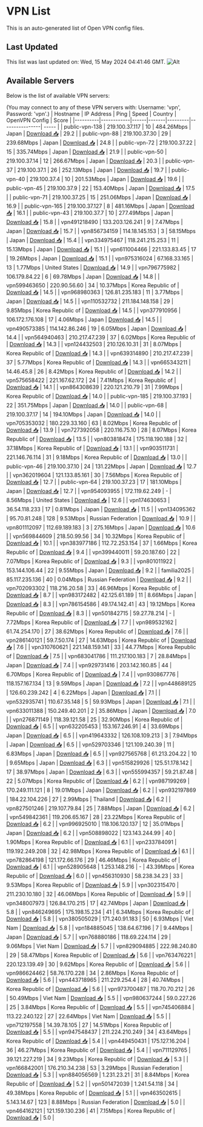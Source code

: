 # VPN List

This is an auto-generated list of Open VPN config files.

## Last Updated

This list was last updated on: Wed, 15 May 2024 04:41:46 GMT.
![Alt](https://repobeats.axiom.co/api/embed/186b98318ef1479477931607c1ad7d823f12451f.svg "Repobeats analytics image")

## Available Servers

Below is the list of available VPN servers:

(You may connect to any of these VPN servers with: Username: 'vpn', Password: 'vpn'.)
| Hostname | IP Address | Ping | Speed | Country | OpenVPN Config | Score |
|----------|------------|------|-------|---------|----------------| ----- |
| public-vpn-138 | 219.100.37.117 | 10 | 484.26Mbps | Japan | [Download 📥](./configs/server_0_JP.ovpn) | 29.2 |
| public-vpn-88 | 219.100.37.30 | 29 | 239.68Mbps | Japan | [Download 📥](./configs/server_1_JP.ovpn) | 24.8 |
| public-vpn-72 | 219.100.37.22 | 15 | 335.74Mbps | Japan | [Download 📥](./configs/server_2_JP.ovpn) | 21.9 |
| public-vpn-50 | 219.100.37.14 | 12 | 266.67Mbps | Japan | [Download 📥](./configs/server_3_JP.ovpn) | 20.3 |
| public-vpn-37 | 219.100.37.1 | 26 | 252.13Mbps | Japan | [Download 📥](./configs/server_4_JP.ovpn) | 19.7 |
| public-vpn-40 | 219.100.37.4 | 10 | 201.53Mbps | Japan | [Download 📥](./configs/server_5_JP.ovpn) | 19.6 |
| public-vpn-45 | 219.100.37.9 | 22 | 153.40Mbps | Japan | [Download 📥](./configs/server_6_JP.ovpn) | 17.5 |
| public-vpn-71 | 219.100.37.25 | 15 | 251.06Mbps | Japan | [Download 📥](./configs/server_7_JP.ovpn) | 16.9 |
| public-vpn-165 | 219.100.37.127 | 8 | 481.16Mbps | Japan | [Download 📥](./configs/server_8_JP.ovpn) | 16.1 |
| public-vpn-43 | 219.100.37.7 | 10 | 277.49Mbps | Japan | [Download 📥](./configs/server_9_JP.ovpn) | 15.8 |
| vpn491218490 | 133.203.126.241 | 9 | 7.47Mbps | Japan | [Download 📥](./configs/server_10_JP.ovpn) | 15.7 |
| vpn856734159 | 114.18.145.153 | 3 | 58.15Mbps | Japan | [Download 📥](./configs/server_11_JP.ovpn) | 15.4 |
| vpn334975467 | 118.241.215.253 | 11 | 15.13Mbps | Japan | [Download 📥](./configs/server_12_JP.ovpn) | 15.1 |
| vpn611004466 | 221.133.83.45 | 17 | 19.26Mbps | Japan | [Download 📥](./configs/server_13_JP.ovpn) | 15.1 |
| vpn975316024 | 67.168.33.165 | 13 | 1.77Mbps | United States | [Download 📥](./configs/server_14_US.ovpn) | 14.9 |
| vpn796775982 | 106.179.84.22 | 6 | 69.78Mbps | Japan | [Download 📥](./configs/server_15_JP.ovpn) | 14.8 |
| vpn599463650 | 220.90.56.60 | 34 | 10.37Mbps | Korea Republic of | [Download 📥](./configs/server_16_KR.ovpn) | 14.5 |
| vpn968980363 | 126.81.235.183 | 11 | 3.77Mbps | Japan | [Download 📥](./configs/server_17_JP.ovpn) | 14.5 |
| vpn110532732 | 211.184.148.158 | 29 | 9.85Mbps | Korea Republic of | [Download 📥](./configs/server_18_KR.ovpn) | 14.5 |
| vpn377910956 | 106.172.176.108 | 17 | 4.06Mbps | Japan | [Download 📥](./configs/server_19_JP.ovpn) | 14.5 |
| vpn490573385 | 114.142.86.246 | 19 | 6.05Mbps | Japan | [Download 📥](./configs/server_20_JP.ovpn) | 14.4 |
| vpn564940463 | 210.217.47.239 | 37 | 6.02Mbps | Korea Republic of | [Download 📥](./configs/server_21_KR.ovpn) | 14.3 |
| vpn124432503 | 210.126.10.31 | 31 | 8.07Mbps | Korea Republic of | [Download 📥](./configs/server_22_KR.ovpn) | 14.3 |
| vpn639314890 | 210.217.47.239 | 37 | 5.77Mbps | Korea Republic of | [Download 📥](./configs/server_23_KR.ovpn) | 14.3 |
| vpn665343211 | 14.46.45.8 | 26 | 8.42Mbps | Korea Republic of | [Download 📥](./configs/server_24_KR.ovpn) | 14.2 |
| vpn575658422 | 221.167.62.172 | 24 | 7.41Mbps | Korea Republic of | [Download 📥](./configs/server_25_KR.ovpn) | 14.1 |
| vpn864308639 | 220.121.210.79 | 31 | 7.99Mbps | Korea Republic of | [Download 📥](./configs/server_26_KR.ovpn) | 14.0 |
| public-vpn-185 | 219.100.37.193 | 22 | 351.75Mbps | Japan | [Download 📥](./configs/server_27_JP.ovpn) | 14.0 |
| public-vpn-68 | 219.100.37.17 | 14 | 194.10Mbps | Japan | [Download 📥](./configs/server_28_JP.ovpn) | 14.0 |
| vpn705353032 | 180.229.33.160 | 63 | 8.02Mbps | Korea Republic of | [Download 📥](./configs/server_29_KR.ovpn) | 13.9 |
| vpn727392058 | 220.116.75.10 | 28 | 8.07Mbps | Korea Republic of | [Download 📥](./configs/server_30_KR.ovpn) | 13.5 |
| vpn803818474 | 175.118.190.188 | 32 | 37.18Mbps | Korea Republic of | [Download 📥](./configs/server_31_KR.ovpn) | 13.1 |
| vpn903511731 | 221.146.76.114 | 31 | 9.18Mbps | Korea Republic of | [Download 📥](./configs/server_32_KR.ovpn) | 13.0 |
| public-vpn-46 | 219.100.37.10 | 24 | 131.22Mbps | Japan | [Download 📥](./configs/server_33_JP.ovpn) | 12.7 |
| vpn362019604 | 121.133.85.161 | 30 | 7.56Mbps | Korea Republic of | [Download 📥](./configs/server_34_KR.ovpn) | 12.7 |
| public-vpn-64 | 219.100.37.23 | 17 | 181.10Mbps | Japan | [Download 📥](./configs/server_35_JP.ovpn) | 12.7 |
| vpn954093955 | 172.119.62.249 | - | 8.56Mbps | United States | [Download 📥](./configs/server_36_US.ovpn) | 12.6 |
| vpn174630653 | 36.54.118.233 | 17 | 0.81Mbps | Japan | [Download 📥](./configs/server_37_JP.ovpn) | 11.5 |
| vpn134095362 | 95.70.81.248 | 128 | 9.53Mbps | Russian Federation | [Download 📥](./configs/server_38_RU.ovpn) | 10.9 |
| vpn801112097 | 112.69.189.183 | 3 | 275.16Mbps | Japan | [Download 📥](./configs/server_39_JP.ovpn) | 10.6 |
| vpn569844609 | 218.50.99.56 | 34 | 10.32Mbps | Korea Republic of | [Download 📥](./configs/server_40_KR.ovpn) | 10.1 |
| vpn383977186 | 112.72.253.154 | 37 | 1.66Mbps | Korea Republic of | [Download 📥](./configs/server_41_KR.ovpn) | 9.4 |
| vpn399440011 | 59.20.187.60 | 22 | 7.07Mbps | Korea Republic of | [Download 📥](./configs/server_42_KR.ovpn) | 9.3 |
| vpn801011922 | 153.144.106.44 | 22 | 9.55Mbps | Japan | [Download 📥](./configs/server_43_JP.ovpn) | 9.2 |
| familia2025 | 85.117.235.136 | 40 | 0.04Mbps | Russian Federation | [Download 📥](./configs/server_44_RU.ovpn) | 9.2 |
| vpn702093302 | 118.216.20.58 | 33 | 46.96Mbps | Korea Republic of | [Download 📥](./configs/server_45_KR.ovpn) | 8.7 |
| vpn983172482 | 42.125.61.189 | 11 | 8.66Mbps | Japan | [Download 📥](./configs/server_46_JP.ovpn) | 8.3 |
| vpn786154586 | 49.174.142.41 | 43 | 19.12Mbps | Korea Republic of | [Download 📥](./configs/server_47_KR.ovpn) | 8.3 |
| vpn501842715 | 59.27.78.214 | - | 7.72Mbps | Korea Republic of | [Download 📥](./configs/server_48_KR.ovpn) | 7.7 |
| vpn989532162 | 61.74.254.170 | 27 | 38.62Mbps | Korea Republic of | [Download 📥](./configs/server_49_KR.ovpn) | 7.6 |
| vpn286140121 | 59.7.50.174 | 27 | 14.63Mbps | Korea Republic of | [Download 📥](./configs/server_50_KR.ovpn) | 7.6 |
| vpn310760621 | 221.148.159.141 | 33 | 44.77Mbps | Korea Republic of | [Download 📥](./configs/server_51_KR.ovpn) | 7.5 |
| vpn683041786 | 111.217.100.183 | 7 | 28.84Mbps | Japan | [Download 📥](./configs/server_52_JP.ovpn) | 7.4 |
| vpn929731416 | 203.142.160.85 | 44 | 6.70Mbps | Korea Republic of | [Download 📥](./configs/server_53_KR.ovpn) | 7.4 |
| vpn930867776 | 118.157.167.134 | 13 | 9.59Mbps | Japan | [Download 📥](./configs/server_54_JP.ovpn) | 7.2 |
| vpn448689125 | 126.60.239.242 | 4 | 6.22Mbps | Japan | [Download 📥](./configs/server_55_JP.ovpn) | 7.1 |
| vpn532935741 | 110.67.35.148 | 5 | 59.93Mbps | Japan | [Download 📥](./configs/server_56_JP.ovpn) | 7.1 |
| vpn633011388 | 150.249.40.201 | 2 | 35.86Mbps | Japan | [Download 📥](./configs/server_57_JP.ovpn) | 7.0 |
| vpn276871149 | 118.39.121.58 | 25 | 32.90Mbps | Korea Republic of | [Download 📥](./configs/server_58_KR.ovpn) | 6.5 |
| vpn632205453 | 153.167.246.91 | 4 | 33.69Mbps | Japan | [Download 📥](./configs/server_59_JP.ovpn) | 6.5 |
| vpn419643332 | 126.108.109.213 | 3 | 7.94Mbps | Japan | [Download 📥](./configs/server_60_JP.ovpn) | 6.5 |
| vpn529703346 | 121.109.240.39 | 11 | 6.83Mbps | Japan | [Download 📥](./configs/server_61_JP.ovpn) | 6.5 |
| vpn927565768 | 61.213.204.22 | 10 | 9.65Mbps | Japan | [Download 📥](./configs/server_62_JP.ovpn) | 6.3 |
| vpn515829926 | 125.51.178.142 | 17 | 38.97Mbps | Japan | [Download 📥](./configs/server_63_JP.ovpn) | 6.3 |
| vpn555994357 | 59.21.87.48 | 22 | 5.07Mbps | Korea Republic of | [Download 📥](./configs/server_64_KR.ovpn) | 6.2 |
| vpn987199269 | 170.249.111.121 | 8 | 19.01Mbps | Japan | [Download 📥](./configs/server_65_JP.ovpn) | 6.2 |
| vpn932197869 | 184.22.104.226 | 27 | 2.99Mbps | Thailand | [Download 📥](./configs/server_66_TH.ovpn) | 6.2 |
| vpn827501246 | 219.107.79.84 | 25 | 7.88Mbps | Japan | [Download 📥](./configs/server_67_JP.ovpn) | 6.2 |
| vpn549842361 | 119.206.65.167 | 28 | 23.22Mbps | Korea Republic of | [Download 📥](./configs/server_68_KR.ovpn) | 6.2 |
| vpn996925010 | 118.106.120.137 | 12 | 35.01Mbps | Japan | [Download 📥](./configs/server_69_JP.ovpn) | 6.2 |
| vpn508898022 | 123.143.244.99 | 40 | 1.90Mbps | Korea Republic of | [Download 📥](./configs/server_70_KR.ovpn) | 6.1 |
| vpn233784091 | 119.192.249.208 | 32 | 42.98Mbps | Korea Republic of | [Download 📥](./configs/server_71_KR.ovpn) | 6.1 |
| vpn782864198 | 121.172.66.176 | 29 | 46.46Mbps | Korea Republic of | [Download 📥](./configs/server_72_KR.ovpn) | 6.1 |
| vpn528905648 | 1.253.148.216 | - | 43.39Mbps | Korea Republic of | [Download 📥](./configs/server_73_KR.ovpn) | 6.0 |
| vpn456310930 | 58.238.34.23 | 33 | 9.53Mbps | Korea Republic of | [Download 📥](./configs/server_74_KR.ovpn) | 5.9 |
| vpn302315470 | 211.230.10.180 | 32 | 46.06Mbps | Korea Republic of | [Download 📥](./configs/server_75_KR.ovpn) | 5.9 |
| vpn348007973 | 126.84.170.215 | 17 | 42.74Mbps | Japan | [Download 📥](./configs/server_76_JP.ovpn) | 5.8 |
| vpn846249695 | 175.198.15.234 | 41 | 6.34Mbps | Korea Republic of | [Download 📥](./configs/server_77_KR.ovpn) | 5.8 |
| vpn380505029 | 171.240.91.183 | 50 | 6.93Mbps | Viet Nam | [Download 📥](./configs/server_78_VN.ovpn) | 5.8 |
| vpn184885045 | 138.64.67.196 | 7 | 9.44Mbps | Japan | [Download 📥](./configs/server_79_JP.ovpn) | 5.7 |
| vpn768880186 | 118.69.224.114 | 29 | 9.06Mbps | Viet Nam | [Download 📥](./configs/server_80_VN.ovpn) | 5.7 |
| vpn829094885 | 222.98.240.80 | 29 | 58.47Mbps | Korea Republic of | [Download 📥](./configs/server_81_KR.ovpn) | 5.6 |
| vpn763476221 | 220.123.139.49 | 30 | 9.62Mbps | Korea Republic of | [Download 📥](./configs/server_82_KR.ovpn) | 5.6 |
| vpn986624462 | 58.76.170.228 | 34 | 2.86Mbps | Korea Republic of | [Download 📥](./configs/server_83_KR.ovpn) | 5.6 |
| vpn443718965 | 211.229.254.4 | 28 | 40.74Mbps | Korea Republic of | [Download 📥](./configs/server_84_KR.ovpn) | 5.6 |
| vpn973700487 | 118.70.70.212 | 26 | 50.49Mbps | Viet Nam | [Download 📥](./configs/server_85_VN.ovpn) | 5.5 |
| vpn980637244 | 59.0.227.26 | 25 | 3.84Mbps | Korea Republic of | [Download 📥](./configs/server_86_KR.ovpn) | 5.5 |
| vpn745406884 | 113.22.240.122 | 27 | 22.64Mbps | Viet Nam | [Download 📥](./configs/server_87_VN.ovpn) | 5.5 |
| vpn712197558 | 14.39.78.105 | 27 | 14.51Mbps | Korea Republic of | [Download 📥](./configs/server_88_KR.ovpn) | 5.5 |
| vpn947548437 | 211.224.210.249 | 34 | 43.64Mbps | Korea Republic of | [Download 📥](./configs/server_89_KR.ovpn) | 5.4 |
| vpn449450431 | 175.127.16.204 | 36 | 46.27Mbps | Korea Republic of | [Download 📥](./configs/server_90_KR.ovpn) | 5.4 |
| vpn711129765 | 39.121.227.219 | 34 | 9.23Mbps | Korea Republic of | [Download 📥](./configs/server_91_KR.ovpn) | 5.3 |
| vpn166842001 | 176.210.34.238 | 53 | 3.29Mbps | Russian Federation | [Download 📥](./configs/server_92_RU.ovpn) | 5.3 |
| vpn884056569 | 1.231.23.21 | 31 | 8.84Mbps | Korea Republic of | [Download 📥](./configs/server_93_KR.ovpn) | 5.2 |
| vpn501472039 | 1.241.54.118 | 34 | 49.38Mbps | Korea Republic of | [Download 📥](./configs/server_94_KR.ovpn) | 5.1 |
| vpn463502615 | 5.143.14.67 | 123 | 8.88Mbps | Russian Federation | [Download 📥](./configs/server_95_RU.ovpn) | 5.0 |
| vpn464162121 | 121.159.130.236 | 41 | 7.15Mbps | Korea Republic of | [Download 📥](./configs/server_96_KR.ovpn) | 5.0 |
